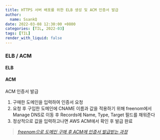 ```yaml
---
title: HTTPS 서버 배포를 위한 ELB 생성 및 ACM 인증서 발급
author:
  name: SsankQ
date: 2022-03-08 12:30:00 +0800
categories: [TIL, 2022-03]
tags: [TIL]
render_with_liquid: false
---
```


### ELB / ACM

#### ELB

#### ACM

ACM 인증서 발급 

1. 구매한 도메인을 입력하여 인증서 요청  
2. 요청 후 구입한 도메인에 CNAME 이름과 값을 적용하기 위해 freenom에서 Manage DNS로 이동 후 Records에 Name, Type, Target 필드를 채워준다 
3. 정상적으로 값을 입력하고나면 AWS ACM에서 확인 후 발급 완료

> *[freenom으로 도메인 구매 후 ACM에 인증서 발급받는 과정](https://velog.io/@zeros0623/%EB%AC%B4%EB%A3%8C%EB%8F%84%EB%A9%94%EC%9D%B8%EA%B3%BC-AWS-Certificate-ManagerACM%EB%A5%BC-%EC%9D%B4%EC%9A%A9%ED%95%B4%EC%84%9C-SSL-%EC%9D%B8%EC%A6%9D%EC%84%9C-%EC%96%BB%EA%B8%B0-rdk4meryd4)*
